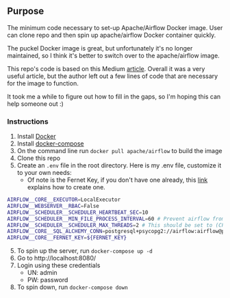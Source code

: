 ## Purpose
The minimum code necessary to set-up Apache/Airflow Docker image. User can clone repo and then spin up apache/airflow Docker container quickly.

The puckel Docker image is great, but unfortunately it's no longer maintained, so I think it's better to switch over to the apache/airflow image.

This repo's code is based on this Medium [article](https://towardsdatascience.com/apache-airflow-and-postgresql-with-docker-and-docker-compose-5651766dfa96). Overall it was a very useful article, but the author left out a few lines of code that are necessary for the image to function.

It took me a while to figure out how to fill in the gaps, so I'm hoping this can help someone out :)


### Instructions
1. Install [Docker](https://docs.docker.com/get-docker/)
2. Install [docker-compose](https://docs.docker.com/compose/install/)
3. On the command line run `docker pull apache/airflow` to build the image
4. Clone this repo
5. Create an `.env` file in the root directory. Here is my .env file, customize it to your own needs:
	- Of note is the Fernet Key, if you don't have one already, this [link](https://airflow.apache.org/docs/apache-airflow/stable/security/secrets/fernet.html) explains how to create one.
``` sh
AIRFLOW__CORE__EXECUTOR=LocalExecutor
AIRFLOW__WEBSERVER__RBAC=False
AIRFLOW__SCHEDULER__SCHEDULER_HEARTBEAT_SEC=10
AIRFLOW__SCHEDULER__MIN_FILE_PROCESS_INTERVAL=60 # Prevent airflow from reloading the dags all the time and set. This is the main setting that reduces CPU load in the scheduler
AIRFLOW__SCHEDULER__SCHEDULER_MAX_THREADS=2 # This should be set to (CPU Cores - 1)
AIRFLOW__CORE__SQL_ALCHEMY_CONN=postgresql+psycopg2://airflow:airflow@postgres:5432/airflow
AIRFLOW__CORE__FERNET_KEY=${FERNET_KEY}
```
5. To spin up the server, run `docker-compose up -d`
6. Go to http://localhost:8080/
7. Login using these credentials
	- UN: admin 
	- PW: password
8. To spin down, run `docker-compose down`
